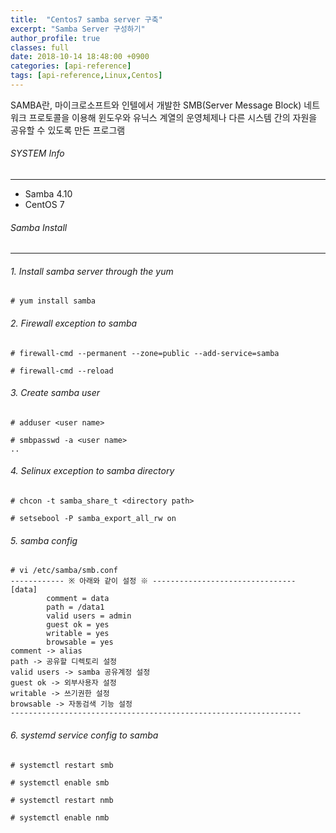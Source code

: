```yaml
---
title:  "Centos7 samba server 구축"
excerpt: "Samba Server 구성하기"
author_profile: true
classes: full
date: 2018-10-14 18:48:00 +0900
categories: [api-reference]
tags: [api-reference,Linux,Centos]
---
```


SAMBA란, 마이크로소프트와 인텔에서 개발한 SMB(Server Message Block) 네트워크 프로토콜을 이용해 윈도우와 유닉스 계열의 운영체제나 다른 시스템 간의 자원을 공유할 수 있도록 만든 프로그램

###### SYSTEM Info
-------------
- Samba 4.10
- CentOS 7

###### Samba Install
-------------

###### 1. Install samba server through the yum 

```
# yum install samba
```

###### 2. Firewall exception to samba

```
# firewall-cmd --permanent --zone=public --add-service=samba

# firewall-cmd --reload
```

###### 3. Create samba user

```
# adduser <user name>

# smbpasswd -a <user name>
..
```

###### 4. Selinux exception to samba directory

```
# chcon -t samba_share_t <directory path>

# setsebool -P samba_export_all_rw on
```

###### 5. samba config

```
# vi /etc/samba/smb.conf
------------ ※ 아래와 같이 설정 ※ --------------------------------
[data]
        comment = data
        path = /data1
        valid users = admin
        guest ok = yes
        writable = yes
        browsable = yes
comment -> alias
path -> 공유할 디렉토리 설정
valid users -> samba 공유계정 설정
guest ok -> 외부사용자 설정
writable -> 쓰기권한 설정
browsable -> 자동검색 기능 설정
-----------------------------------------------------------------
```

###### 6. systemd service config to samba

```
# systemctl restart smb

# systemctl enable smb

# systemctl restart nmb

# systemctl enable nmb
```